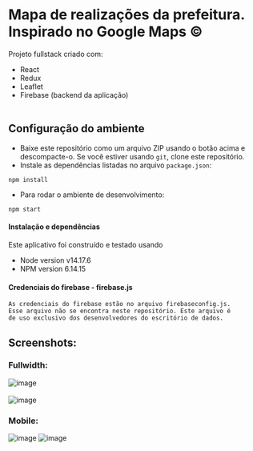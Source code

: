 # Mapa de realizações da prefeitura. <br> Inspirado no Google Maps &copy;
Projeto fullstack criado com:
- React
- Redux
- Leaflet 
- Firebase (backend da aplicação)
<br/><br/>

## Configuração do ambiente

- Baixe este repositório como um arquivo ZIP usando o botão acima e descompacte-o. Se você estiver usando `git`, clone este repositório.
- Instale as dependências listadas no arquivo `package.json`:

```
npm install
```

- Para rodar o ambiente de desenvolvimento:

```
npm start
```


#### Instalação e dependências

Este aplicativo foi construído e testado usando

- Node version v14.17.6
- NPM version 6.14.15

#### Credenciais do firebase - firebase.js
```
As credenciais do firebase estão no arquivo firebaseconfig.js.
Esse arquivo não se encontra neste repositório. Este arquivo é
de uso exclusivo dos desenvolvedores do escritório de dados.
```
  
## Screenshots:
### Fullwidth:
![image](./images/132619257-a49f59b9-b3f8-47f6-8dbe-9764a462bc20%20(1).png)<br/><br/>
![image](./images/132619403-e89792fc-a11e-4123-8101-543404c5de29%20(1).png)
### Mobile:
![image](./images/gmc-screen1.jpg)
![image](./images/gmc-screen2.jpg)
